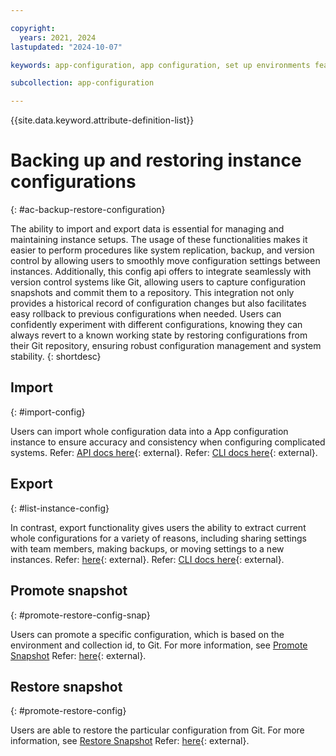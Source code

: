 ```yaml
---

copyright:
  years: 2021, 2024
lastupdated: "2024-10-07"

keywords: app-configuration, app configuration, set up environments feature flags and properties, feature flags, properties, environments, backup, restore

subcollection: app-configuration

---
```


{{site.data.keyword.attribute-definition-list}}

# Backing up and restoring instance configurations
{: #ac-backup-restore-configuration}

The ability to import and export data is essential for managing and maintaining instance setups. The usage of these functionalities makes it easier to perform procedures like system replication, backup, and version control by allowing users to smoothly move configuration settings between instances. Additionally, this config api offers to integrate seamlessly with version control systems like Git, allowing users to capture configuration snapshots and commit them to a repository. This integration not only provides a historical record of configuration changes but also facilitates easy rollback to previous configurations when needed. Users can confidently experiment with different configurations, knowing they can always revert to a known working state by restoring configurations from their Git repository, ensuring robust configuration management and system stability.
{: shortdesc}

## Import
{: #import-config}

Users can import whole configuration data into a App configuration instance to ensure accuracy and consistency when configuring complicated systems.
Refer: [API docs here](/apidocs/app-configuration#import-config){: external}.
Refer: [CLI docs here](/docs/app-configuration?topic=app-configuration-app-configuration-cli#ac-ibmcloud-ac-import){: external}.

## Export
{: #list-instance-config}

In contrast, export functionality gives users the ability to extract current whole configurations for a variety of reasons, including sharing settings with team members, making backups, or moving settings to a new instances. 
Refer: [here](/apidocs/app-configuration#list-instance-config){: external}.
Refer: [CLI docs here](/docs/app-configuration?topic=app-configuration-app-configuration-cli#ac-ibmcloud-ac-export){: external}.

## Promote snapshot
{: #promote-restore-config-snap}

Users can promote a specific configuration, which is based on the environment and collection id, to Git. For more information, see [Promote Snapshot](/docs/app-configuration?topic=app-configuration-ac-snapshots#ac-promote-a-snapshot)
Refer: [here](https://cloud.ibm.com/apidocs/app-configuration#promote-restore-config){: external}.

## Restore snapshot
{: #promote-restore-config}

Users are able to restore the particular configuration from Git. For more information, see [Restore Snapshot](/docs/app-configuration?topic=app-configuration-ac-snapshots#ac-restore-a-snapshot)
Refer: [here](https://cloud.ibm.com/apidocs/app-configuration#promote-restore-config){: external}.

